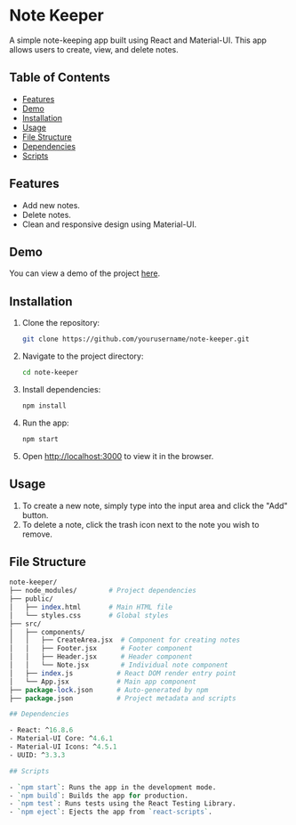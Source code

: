 # Note Keeper

A simple note-keeping app built using React and Material-UI. This app allows users to create, view, and delete notes.

## Table of Contents

- [Features](#features)
- [Demo](#demo)
- [Installation](#installation)
- [Usage](#usage)
- [File Structure](#file-structure)
- [Dependencies](#dependencies)
- [Scripts](#scripts)

## Features

- Add new notes.
- Delete notes.
- Clean and responsive design using Material-UI.

## Demo

You can view a demo of the project [here](#).

## Installation

1. Clone the repository:

    ```bash
    git clone https://github.com/yourusername/note-keeper.git
    ```

2. Navigate to the project directory:

    ```bash
    cd note-keeper
    ```

3. Install dependencies:

    ```bash
    npm install
    ```

4. Run the app:

    ```bash
    npm start
    ```

5. Open [http://localhost:3000](http://localhost:3000) to view it in the browser.

## Usage

1. To create a new note, simply type into the input area and click the "Add" button.
2. To delete a note, click the trash icon next to the note you wish to remove.

## File Structure

```perl
note-keeper/
├── node_modules/        # Project dependencies
├── public/
│   ├── index.html       # Main HTML file
│   └── styles.css       # Global styles
├── src/
│   ├── components/
│   │   ├── CreateArea.jsx  # Component for creating notes
│   │   ├── Footer.jsx      # Footer component
│   │   ├── Header.jsx      # Header component
│   │   └── Note.jsx        # Individual note component
│   ├── index.js           # React DOM render entry point
│   └── App.jsx            # Main app component
├── package-lock.json      # Auto-generated by npm
├── package.json           # Project metadata and scripts

## Dependencies

- React: ^16.8.6
- Material-UI Core: ^4.6.1
- Material-UI Icons: ^4.5.1
- UUID: ^3.3.3

## Scripts

- `npm start`: Runs the app in the development mode.
- `npm build`: Builds the app for production.
- `npm test`: Runs tests using the React Testing Library.
- `npm eject`: Ejects the app from `react-scripts`.


